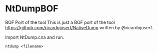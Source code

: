 # NtDumpBOF

BOF Port of the tool This is just a BOF port of the tool https://github.com/ricardojoserf/NativeDump written by @ricardojoserf.

Import NtDump.cna and run.

```
ntdump <filename>
```


